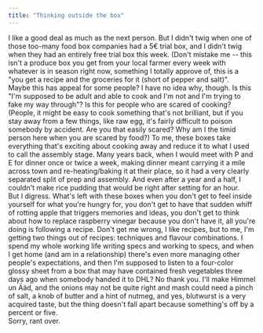```yaml
---
title: "Thinking outside the box"
---
```


<p>I like a good deal as much as the next person. But I didn't twig when one of those too-many food box companies had a 5€ trial box, and I didn't twig when they had an entirely free trial box this week. (Don't mistake me -- this isn't a produce box you get from your local farmer every week with whatever is in season right now, something I totally approve of, this is a "you get a recipe and the groceries for it (short of pepper and salt)".
<br/>
Maybe this has appeal for some people? I have no idea why, though. Is this "I'm supposed to be adult and able to cook and I'm not and I'm trying to fake my way through"? Is this for people who are scared of cooking? (People, it might be easy to cook something that's not brilliant, but if you stay away from a few things, like raw egg, it's fairly difficult to poison somebody by accident. Are you that easily scared? Why am I the timid person here when you are scared by food?) To me, these boxes take everything that's exciting about cooking away and reduce it to what I used to call the assembly stage. Many years back, when I would meet with P and E for dinner once or twice a week, making dinner meant carrying it a mile across town and re-heating/baking it at their place, so it had a very clearly separated split of prep and assembly. And even after a year and a half, I couldn't make rice pudding that would be right after setting for an hour.
<br/>
But I digress. What's left with these boxes when you don't get to feel inside yourself for what you're hungry for, you don't get to have that sudden whiff of rotting apple that triggers memories and ideas, you don't get to think about how to replace raspberry vinegar because you don't have it, all you're doing is following a recipe. Don't get me wrong, I like recipes, but to me, I'm getting two things out of recipes: techniques and flavour combinations.  I spend my whole working life writing specs and working to specs, and when I get home (and am in a relationship) there's even more managing other people's expectations, and then  I'm supposed to listen to a four-color glossy sheet from a box that may have contained fresh vegetables three days ago when somebody handed it to DHL? No thank you. I'll make Himmel un Ääd, and the onions may not be quite right and mash could need a pinch of salt, a knob of butter and a hint of nutmeg, and yes, blutwurst is a very acquired taste, but the thing doesn't fall apart because something's off by a percent or five. 
<br/>
Sorry, rant over.</p>
